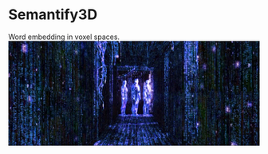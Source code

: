 # Semantify3D
Word embedding in voxel spaces.
![blue matrix](https://raw.githubusercontent.com/botbreeder/Semantify3D/main/bm.jpg)

